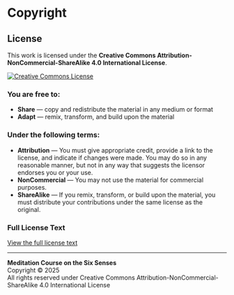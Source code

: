 # Copyright

## License

This work is licensed under the **Creative Commons Attribution-NonCommercial-ShareAlike 4.0 International License**.

[![Creative Commons License](https://licensebuttons.net/l/by-nc-sa/4.0/88x31.png)](https://creativecommons.org/licenses/by-nc-sa/4.0/)

### You are free to:
- **Share** — copy and redistribute the material in any medium or format
- **Adapt** — remix, transform, and build upon the material

### Under the following terms:
- **Attribution** — You must give appropriate credit, provide a link to the license, and indicate if changes were made. You may do so in any reasonable manner, but not in any way that suggests the licensor endorses you or your use.
- **NonCommercial** — You may not use the material for commercial purposes.
- **ShareAlike** — If you remix, transform, or build upon the material, you must distribute your contributions under the same license as the original.

### Full License Text
[View the full license text](https://creativecommons.org/licenses/by-nc-sa/4.0/legalcode)

---

**Meditation Course on the Six Senses**  
Copyright © 2025  
All rights reserved under Creative Commons Attribution-NonCommercial-ShareAlike 4.0 International License